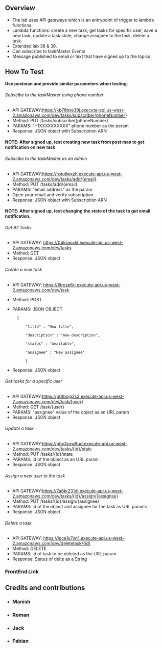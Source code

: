 ## Overview
- The lab uses API gateways which is an entrypoint of trigger to lambda functions.
- Lambda functions: create a new task, get tasks for specific user, save a new task, update a task state,
  change assignee to the task, delete a task.
- Extended lab 38 & 39. 
- Can subscribe to taskMaster Events
- Message published to email or text that have signed up to the topics

## How To Test
 **Use postman and provide similar parameters when testing.** 
 
  ###### Subscibe to the taskMaster using phone number        
  * API GATEWAY:https://kb76bxe39j.execute-api.us-west-2.amazonaws.com/dev/tasks/subscribe/{phoneNumber}
  * Method: PUT /tasks/subscribe/{phoneNumber}
  * PARAMS: "+1XXXXXXXXXX" phone number as the param          
  * Response: JSON object with Subscription ARN
  #### NOTE: After signed up, test creating new task from post man to get notification on new task
  
  ###### Subscibe to the taskMaster as an admin        
  * API GATEWAY:https://rptuilwxzh.execute-api.us-west-2.amazonaws.com/dev/tasks/add/{email}
  * Method: PUT /tasks/add/{email}
  * PARAMS: "email address" as the param  
  * Open your email and verify subscription.
  * Response: JSON object with Subscription ARN
  #### NOTE: After signed up, test changing the state of the task to get email notification.
  
 ###### Get All Tasks
  * API GATEWAY: https://04kiiaovkl.execute-api.us-west-2.amazonaws.com/dev/tasks
  * Method: GET           
  * Response: JSON object
  
###### Create a new task
  * API GATEWAY: https://lltrgze6rl.execute-api.us-west-2.amazonaws.com/dev/task
  * Method: POST
  * PARAMS: JSON OBJECT
  
          
          {
          
              "title" : "New title",
              
              "description" : "new description",
              
              "status" : "Available",
              
              "assignee" : "New assignee"
              
              }
              
   * Response: JSON object
   
 ###### Get tasks for a specific user        
  * API GATEWAY:https://g6tbnjg2s3.execute-api.us-west-2.amazonaws.com/dev/task/{user}
  * Method: GET /task/{user}
  * PARAMS: "assignee" value  of the object as an URL param           
  * Response: JSON object
   
###### Update a task        
  * API GATEWAY:https://phv3cxw8ud.execute-api.us-west-2.amazonaws.com/dev/tasks/{id}/state
  * Method: PUT /tasks/{id}/state
  * PARAMS: id of the object as an URL param           
  * Response: JSON object
  
###### Assign a new user to the task        
  * API GATEWAY:https://7a6kr231di.execute-api.us-west-2.amazonaws.com/dev/tasks/{id}/assign/{assignee}
  * Method: PUT /tasks/{id}/assign/{assignee}
  * PARAMS: id of the object and assignee for the task as URL params         
  * Response: JSON object
  
###### Delete a task        
  * API GATEWAY: https://lpce1u7wt1.execute-api.us-west-2.amazonaws.com/dev/deletetask/{id}
  * Method: DELETE
  * PARAMS: id of task to be deleted as the URL param          
  * Response: Status of delte as a String
   
 ### FrontEnd Link 
      
              
## Credits and contributions
  * ### Manish
  * ### Roman
  * ### Jack
  * ### Fabian
